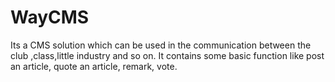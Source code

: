 # WayCMS
Its a CMS solution which can be used in the communication between the club ,class,little industry and so on. It contains some basic  function like post an article, quote an article, remark, vote.
